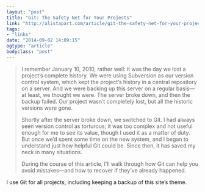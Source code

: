 ```yaml
---
layout: "post"
title: "Git: The Safety Net for Your Projects"
link: "http://alistapart.com/article/git-the-safety-net-for-your-projects"
tags: 
- "links"
date: "2014-09-02 14:09:15"
ogtype: "article"
bodyclass: "post"
---
```


> I remember January 10, 2010, rather well: it was the day we lost a project’s complete history. We were using Subversion as our version control system, which kept the project’s history in a central repository on a server. And we were backing up this server on a regular basis—at least, we thought we were. The server broke down, and then the backup failed. Our project wasn’t completely lost, but all the historic versions were gone.
> 
> Shortly after the server broke down, we switched to Git. I had always seen version control as torturous; it was too complex and not useful enough for me to see its value, though I used it as a matter of duty. But once we’d spent some time on the new system, and I began to understand just how helpful Git could be. Since then, it has saved my neck in many situations.
> 
> During the course of this article, I’ll walk through how Git can help you avoid mistakes—and how to recover if they’ve already happened.

I use Git for all projects, including keeping a backup of this site’s theme.